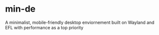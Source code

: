 # min-de
A minimalist, mobile-friendly desktop enviornement built on Wayland and EFL with performance as a top priority
